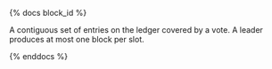 {% docs block_id %}

A contiguous set of entries on the ledger covered by a vote. A leader produces at most one block per slot.

{% enddocs %}